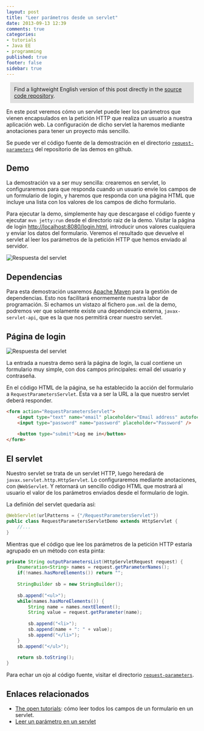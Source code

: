 ```yaml
---
layout: post
title: "Leer parámetros desde un servlet"
date: 2013-09-13 12:39
comments: true
categories: 
- tutorials
- Java EE
- programming
published: true
footer: false
sidebar: true
---
```


<div style="margin:2%; padding:2%; background-color:#E0E0E0; ">
    Find a lightweight English version of this post directly in the <a href="https://github.com/rchavarria/javaee-6-demos/tree/master/request-parameters">source code repository</a>.
</div>

En este post veremos cómo un servlet puede leer los parámetros que vienen 
encapsulados en la petición HTTP que realiza un usuario a nuestra aplicación web.
La configuración de dicho servlet la haremos mediante anotaciones para tener un
proyecto más sencillo.

Se puede ver el código fuente de la demostración en el directorio 
[`request-parameters`](https://github.com/rchavarria/javaee-6-demos/tree/master/request-parameters)
del repositorio de las demos en github.

<!-- more -->

## Demo

La demostración va a ser muy sencilla: crearemos en servlet, lo configuraremos
para que responda cuando un usuario envíe los campos de un formulario de login,
y haremos que responda con una página HTML que incluye una lista con los valores
de los campos de dicho formulario.

Para ejecutar la demo, simplemente hay que descargase el código fuente y ejecutar
`mvn jetty:run` desde el directorio raiz de la demo. Visitar la página de login
[http://localhost:8080/login.html](http://localhost:8080/login.html), introducir
unos valores cualquiera y enviar los datos del formulario. Veremos el resultado
que devuelve el servlet al leer los parámetros de la petición HTTP que hemos
enviado al servidor.

![Respuesta del servlet](/images/2013/request-parameters.png)

## Dependencias

Para esta demostración usaremos [Apache Maven](http://maven.apache.org/) para 
la gestión de dependencias. Esto nos facilitará enormemente nuestra labor de
programación. Si echamos un vistazo al fichero `pom.xml` de la demo, podremos
ver que solamente existe una dependencia externa, `javax-servlet-api`, que es
la que nos permitirá crear nuestro servlet.

## Página de login

![Respuesta del servlet](/images/2013/login-form.png)

La entrada a nuestra demo será la página de login, la cual contiene un formulario
muy simple, con dos campos principales: email del usuario y contraseña. 

En el código HTML de la página, se ha establecido la acción del formulario a
`RequestParametersServlet`. Ésta va a ser la URL a la que nuestro servlet deberá responder.

``` html
<form action="RequestParametersServlet">
	<input type="text" name="email" placeholder="Email address" autofocus />
	<input type="password" name="password" placeholder="Password" />
	
	<button type="submit">Log me in</button>
</form>
```

## El servlet

Nuestro servlet se trata de un servlet HTTP, luego heredará de `javax.servlet.http.HttpServlet`.
Lo configuraremos mediante anotaciones, con `@WebServlet`. Y retornará un sencillo 
código HTML que mostrará al usuario el valor de los parámetros enviados desde el 
formulario de login.

La definión del servlet quedaría así: 

``` java
@WebServlet(urlPatterns = {"/RequestParametersServlet"})
public class RequestParametersServletDemo extends HttpServlet {
    //...
}
```

Mientras que el código que lee los parámetros de la petición HTTP estaría agrupado en un 
método con esta pinta: 

``` java
private String outputParametersList(HttpServletRequest request) {
    Enumeration<String> names = request.getParameterNames();
	if(!names.hasMoreElements()) return "";
	
	StringBuilder sb = new StringBuilder();
	
	sb.append("<ul>");
    while(names.hasMoreElements()) {
    	String name = names.nextElement();
    	String value = request.getParameter(name);
    	
    	sb.append("<li>");
        sb.append(name + ": " + value);
        sb.append("</li>");
    }
    sb.append("</ul>");
	
	return sb.toString();
}
```

Para echar un ojo al código fuente, visitar el directorio 
[`request-parameters`](https://github.com/rchavarria/javaee-6-demos/tree/master/request-parameters).

## Enlaces relacionados

- [The open tutorials](http://theopentutorials.com/examples/java-ee/servlet/get-all-parameters-in-html-form-using-getparameternames): cómo leer todos los campos de un formulario en un servlet.
- [Leer un parámetro en un servlet](https://baurdotnet.wordpress.com/2011/01/31/getting-a-request-parameter-in-a-servlet)

